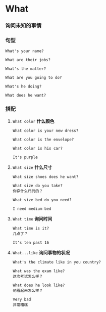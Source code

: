 # What

### 询问未知的事情

### 句型

```
What's your name?

What are their jobs?

What's the matter?

What are you going to do?

What's he doing?

What does he want?
```

### 搭配

1. `What color` **什么颜色**

   ```
   What color is your new dress?

   What color is the envelope?

   What color is his car?

   It's purple
   ```

2. `What size` **什么尺寸**

   ```
   What size shoes does he want?

   What size do you take?
   你穿什么尺码的？

   What size bed do you need?

   I need medium bed
   ```

3. `What time` **询问时间**

   ```
   What time is it?
   几点了？

   It's ten past 16
   ```

4. `What...like` **询问事物的状况**

   ```
   What's the climate like in you country?

   What was the exam like?
   这次考试怎么样？

   What does he look like?
   他看起来怎么样？

   Very bad
   非常糟糕
   ```
